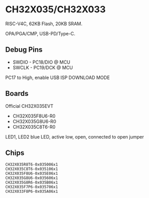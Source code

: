 # CH32X035/CH32X033

RISC-V4C, 62KB Flash, 20KB SRAM.

OPA/PGA/CMP, USB-PD/Type-C.

## Debug Pins

- SWDIO - PC18/DIO @ MCU
- SWCLK - PC19/DCK @ MCU

PC17 to High, enable USB ISP DOWNLOAD MODE

## Boards

Official CH32X035EVT

- CH32X035F8U6-R0
- CH32X035G8U6-R0
- CH32X035C8T6-R0

LED1, LED2 blue LED, active low, open, connected to open jumper

## Chips

```
CH32X035R8T6-0x035006x1
CH32X035C8T6-0x035106x1
CH32X035F8U6-0x035E06x1
CH32X035G8U6-0x035606x1
CH32X035G8R6-0x035B06x1
CH32X035F7P6-0x035706x1
CH32X033F8P6-0x035A06x1
```
